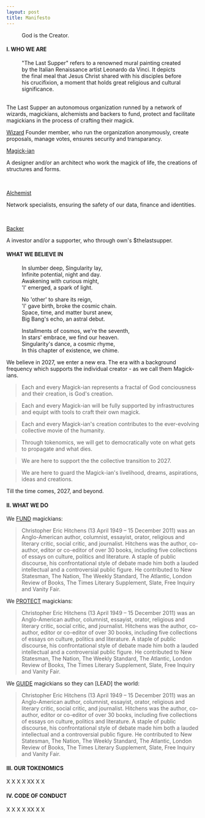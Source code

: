 ```yaml
---
layout: post
title: Manifesto
---
```


<!-- Intro -->
<figure>
  <figcaption>
    God is the Creator.
  </figcaption>
</figure>

<!-- who we are -->

<h4>I. WHO WE ARE</h4>
<figure>
  <figcaption>
    "The Last Supper" refers to a renowned mural painting created by the Italian Renaissance artist Leonardo da Vinci. It depicts the final meal that Jesus Christ shared with his disciples before his crucifixion, a moment that holds great religious and cultural significance.
  </figcaption>
</figure>


<br/>
The Last Supper an autonomous organization runned by a network of wizards, magickians, alchemists and backers to fund, protect and facilitate magickians in the process of crafting their magick.

<br/>

<u>Wizard</u>
Founder member, who run the organization anonymously, create proposals, manage votes, ensures security and transparancy.

<u>Magick-ian</u>
<p>A designer and/or an architect who work the magick of life, the creations of structures and forms.<p/>
<br/>

<u>Alchemist</u>
<p>Network specialists, ensuring the safety of our data, finance and identities.<p/>
<br/>

<u>Backer</u>
<p>A investor and/or a supporter, who through own's $thelastsupper.<p/>


<!-- our purpose -->

<h4>WHAT WE BELIEVE IN</h4>

<figure>
  <figcaption>
In slumber deep, Singularity lay,<br/>
Infinite potential, night and day.<br/>
Awakening with curious might,<br/>
'I' emerged, a spark of light.<br/>

No 'other' to share its reign,<br/>
'I' gave birth, broke the cosmic chain.<br/>
Space, time, and matter burst anew,<br/>
Big Bang's echo, an astral debut.<br/>

Installments of cosmos, we're the seventh,<br/>
In stars' embrace, we find our heaven.<br/>
Singularity's dance, a cosmic rhyme,<br/>
In this chapter of existence, we chime.<br/>
  </figcaption>
</figure>


We believe in 2027, we enter a new era. The era with a background frequency which supports the individual creator - as we call them Magick-ians. <br/>

> Each and every Magick-ian represents a fractal of God conciousness and their creation, is God's creation.

> Each and every Magick-ian will be fully supported by infrastructures and equipt with tools to craft their own magick.

>Each and every Magick-ian's creation contributes to the ever-evolving collective movie of the humanity. 

>Through tokenomics, we will get to democratically vote on what gets to propagate and what dies.

>We are here to support the the collective transition to 2027.

>We are here to guard the Magick-ian's livelihood, dreams, aspirations, ideas and creations.

Till the time comes, 2027, and beyond.

<!-- our purpose -->

<h4>II. WHAT WE DO</h4>

We [FUND](https://en.wikipedia.org/wiki/Christopher_Hitchens) magickians:

>Christopher Eric Hitchens (13 April 1949 – 15 December 2011) was an Anglo-American author, columnist, essayist, orator, religious and literary critic, social critic, and journalist. Hitchens was the author, co-author, editor or co-editor of over 30 books, including five collections of essays on culture, politics and literature. A staple of public discourse, his confrontational style of debate made him both a lauded intellectual and a controversial public figure. He contributed to New Statesman, The Nation, The Weekly Standard, The Atlantic, London Review of Books, The Times Literary Supplement, Slate, Free Inquiry and Vanity Fair.

We [PROTECT](https://en.wikipedia.org/wiki/Christopher_Hitchens) magickians:

>Christopher Eric Hitchens (13 April 1949 – 15 December 2011) was an Anglo-American author, columnist, essayist, orator, religious and literary critic, social critic, and journalist. Hitchens was the author, co-author, editor or co-editor of over 30 books, including five collections of essays on culture, politics and literature. A staple of public discourse, his confrontational style of debate made him both a lauded intellectual and a controversial public figure. He contributed to New Statesman, The Nation, The Weekly Standard, The Atlantic, London Review of Books, The Times Literary Supplement, Slate, Free Inquiry and Vanity Fair.

We [GUIDE](https://en.wikipedia.org/wiki/Christopher_Hitchens) magickians so they can [LEAD] the world:
>Christopher Eric Hitchens (13 April 1949 – 15 December 2011) was an Anglo-American author, columnist, essayist, orator, religious and literary critic, social critic, and journalist. Hitchens was the author, co-author, editor or co-editor of over 30 books, including five collections of essays on culture, politics and literature. A staple of public discourse, his confrontational style of debate made him both a lauded intellectual and a controversial public figure. He contributed to New Statesman, The Nation, The Weekly Standard, The Atlantic, London Review of Books, The Times Literary Supplement, Slate, Free Inquiry and Vanity Fair.

<h4>III. OUR TOKENOMICS</h4>

X
X
X
X
XX
X
X

<h4>IV. CODE OF CONDUCT</h4>

X
X
X
X
XX
X
X













